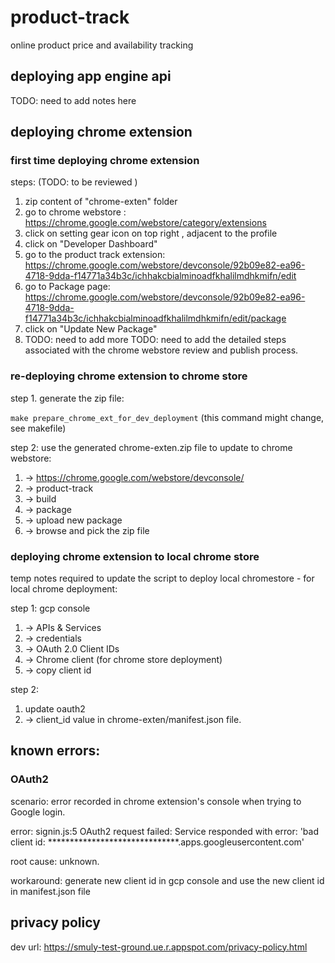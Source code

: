 # product-track
online product price and availability tracking

## deploying app engine api

TODO: need to add notes here

## deploying chrome extension

### first time deploying chrome extension

steps: (TODO: to be reviewed )
1. zip content of "chrome-exten" folder
2. go to chrome webstore : https://chrome.google.com/webstore/category/extensions 
3. click on setting gear icon on top right , adjacent to the profile
4. click on "Developer Dashboard"
5. go to the product track extension: https://chrome.google.com/webstore/devconsole/92b09e82-ea96-4718-9dda-f14771a34b3c/ichhakcbialminoadfkhalilmdhkmifn/edit
6. go to Package page: https://chrome.google.com/webstore/devconsole/92b09e82-ea96-4718-9dda-f14771a34b3c/ichhakcbialminoadfkhalilmdhkmifn/edit/package
7. click on "Update New Package"
8. TODO: need to add more
TODO: need to add the detailed steps associated with the chrome webstore review and publish process. 

### re-deploying chrome extension to chrome store
step 1. generate the zip file:

`make prepare_chrome_ext_for_dev_deployment` (this command might change, see makefile)

step 2: use the generated chrome-exten.zip file to update to chrome webstore:
1. -> https://chrome.google.com/webstore/devconsole/
1. -> product-track 
1. -> build 
1. -> package 
1. -> upload new package 
1. -> browse and pick the zip file


### deploying chrome extension to local chrome store
temp notes required to update the script to deploy local chromestore
    - for local chrome deployment: 

step 1: gcp console 
1. -> APIs & Services 
1. -> credentials 
1. -> OAuth 2.0 Client IDs 
1. -> Chrome client (for chrome store deployment) 
1. -> copy client id

step 2: 

1. update oauth2
1. -> client_id value in chrome-exten/manifest.json file.


## known errors:


### OAuth2
scenario: error recorded in chrome extension's console when trying to Google login.

error: 
    signin.js:5 OAuth2 request failed: Service responded with error: 'bad client id: ******************************.apps.googleusercontent.com'

root cause: unknown.

workaround: generate new client id in gcp console and use the new client id in manifest.json file

## privacy policy

dev url: https://smuly-test-ground.ue.r.appspot.com/privacy-policy.html